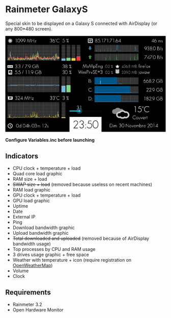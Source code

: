# Rainmeter GalaxyS

Special skin to be displayed on a Galaxy S connected with AirDisplay (or any 800*480 screen).

![screenshot](Screenshot.png)

**Configure Variables.inc before launching**

## Indicators

 * CPU clock + temperature + load
 * Quad core load graphic
 * RAM size + load
 * ~~SWAP size + load~~ (removed because useless on recent machines)
 * RAM load graphic
 * GPU clock + temperature + load
 * GPU load graphic
 * Uptime
 * Date
 * External IP
 * Ping
 * Download bandwidth graphic
 * Upload bandwidth graphic
 * ~~Total downloaded and uploaded~~ (removed because of AirDisplay bandwidth usage)
 * Top processes by CPU and RAM usage
 * 3 drives usage graphic + free space
 * Weather with temperature + icon (require registration on [OpenWeatherMap](http://openweathermap.org))
 * Volume
 * Clock
 
## Requirements

 * Rainmeter 3.2
 * Open Hardware Monitor
 